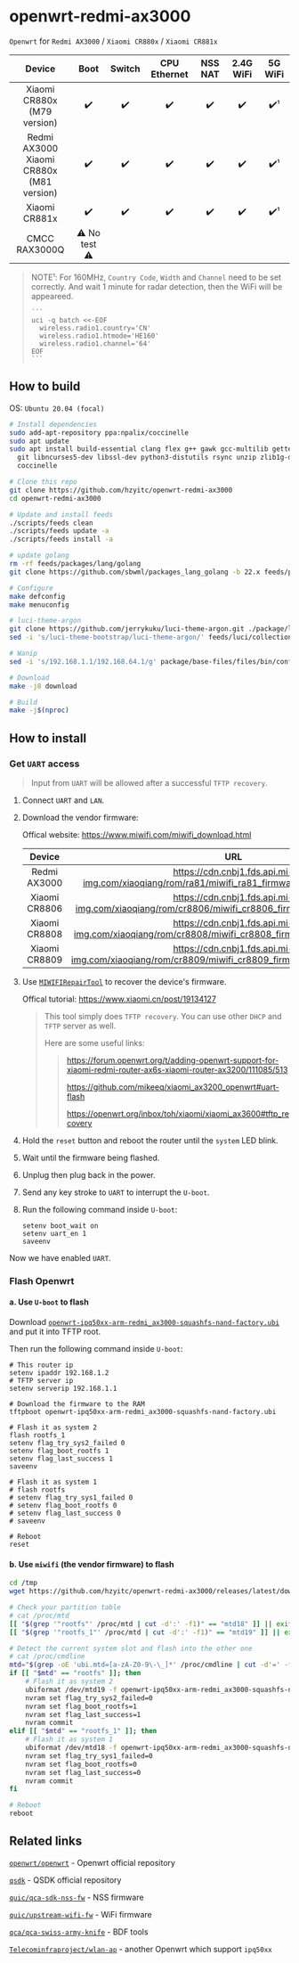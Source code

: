 # openwrt-redmi-ax3000

`Openwrt` for `Redmi AX3000` / `Xiaomi CR880x` / `Xiaomi CR881x`

|                         Device                         |     Boot      | Switch | CPU Ethernet | NSS NAT | 2.4G WiFi | 5G WiFi |
| :----------------------------------------------------: | :-----------: | :----: | :----------: | :-----: | :-------: | :-----: |
|           Xiaomi CR880x <br /> (M79 version)           |      ✔️       |   ✔️   |      ✔️      |   ✔️    |    ✔️     |   ✔️¹   |
| Redmi AX3000 <br /> Xiaomi CR880x <br /> (M81 version) |      ✔️       |   ✔️   |      ✔️      |   ✔️    |    ✔️     |   ✔️¹   |
|                     Xiaomi CR881x                      |      ✔️       |   ✔️   |      ✔️      |   ✔️    |    ✔️     |   ✔️¹   |
|                     CMCC RAX3000Q                      | ⚠️ No test ⚠️ |

> NOTE¹: For 160MHz, `Country Code`, `Width` and `Channel` need to be set correctly. And wait 1 minute for radar detection, then the WiFi will be appeareed.
>
>     ```
>     uci -q batch <<-EOF
>     	wireless.radio1.country='CN'
>     	wireless.radio1.htmode='HE160'
>     	wireless.radio1.channel='64'
>     EOF
>     ```

## How to build

OS: `Ubuntu 20.04 (focal)`

```bash
# Install dependencies
sudo add-apt-repository ppa:npalix/coccinelle
sudo apt update
sudo apt install build-essential clang flex g++ gawk gcc-multilib gettext \
  git libncurses5-dev libssl-dev python3-distutils rsync unzip zlib1g-dev \
  coccinelle

# Clone this repo
git clone https://github.com/hzyitc/openwrt-redmi-ax3000
cd openwrt-redmi-ax3000

# Update and install feeds
./scripts/feeds clean
./scripts/feeds update -a
./scripts/feeds install -a

# update golang
rm -rf feeds/packages/lang/golang
git clone https://github.com/sbwml/packages_lang_golang -b 22.x feeds/packages/lang/golang

# Configure
make defconfig
make menuconfig

# luci-theme-argon
git clone https://github.com/jerrykuku/luci-theme-argon.git ./package/luci-theme-argon
sed -i 's/luci-theme-bootstrap/luci-theme-argon/' feeds/luci/collections/luci/Makefile

# Wanip
sed -i 's/192.168.1.1/192.168.64.1/g' package/base-files/files/bin/config_generate

# Download
make -j8 download

# Build
make -j$(nproc)
```

## How to install

### Get `UART` access

> Input from `UART` will be allowed after a successful `TFTP recovery`.

1. Connect `UART` and `LAN`.

2. Download the vendor firmware:

   Offical website: https://www.miwifi.com/miwifi_download.html

   |    Device     |                                                URL                                                 |
   | :-----------: | :------------------------------------------------------------------------------------------------: |
   | Redmi AX3000  |   https://cdn.cnbj1.fds.api.mi-img.com/xiaoqiang/rom/ra81/miwifi_ra81_firmware_1dd69c_1.0.33.bin   |
   | Xiaomi CR8806 | https://cdn.cnbj1.fds.api.mi-img.com/xiaoqiang/rom/cr8806/miwifi_cr8806_firmware_fe70b_6.2.14.bin  |
   | Xiaomi CR8808 | https://cdn.cnbj1.fds.api.mi-img.com/xiaoqiang/rom/cr8808/miwifi_cr8808_firmware_9d216_6.2.11.bin  |
   | Xiaomi CR8809 | https://cdn.cnbj1.fds.api.mi-img.com/xiaoqiang/rom/cr8809/miwifi_cr8809_firmware_b814a_6.2.102.bin |

3. Use [`MIWIFIRepairTool`](https://bigota.miwifi.com/xiaoqiang/tools/MIWIFIRepairTool.x86.zip) to recover the device's firmware.

   Offical tutorial: https://www.xiaomi.cn/post/19134127

   > This tool simply does `TFTP recovery`. You can use other `DHCP` and `TFTP` server as well.
   >
   > Here are some useful links:
   >
   > > https://forum.openwrt.org/t/adding-openwrt-support-for-xiaomi-redmi-router-ax6s-xiaomi-router-ax3200/111085/513
   > >
   > > https://github.com/mikeeq/xiaomi_ax3200_openwrt#uart-flash
   > >
   > > https://openwrt.org/inbox/toh/xiaomi/xiaomi_ax3600#tftp_recovery

4. Hold the `reset` button and reboot the router until the `system` LED blink.

5. Wait until the firmware being flashed.

6. Unplug then plug back in the power.

7. Send any key stroke to `UART` to interrupt the `U-boot`.

8. Run the following command inside `U-boot`:

   ```shell
   setenv boot_wait on
   setenv uart_en 1
   saveenv
   ```

Now we have enabled `UART`.

### Flash Openwrt

#### a. Use `U-boot` to flash

Download [`openwrt-ipq50xx-arm-redmi_ax3000-squashfs-nand-factory.ubi`](https://github.com/hzyitc/openwrt-redmi-ax3000/releases/latest/download/openwrt-ipq50xx-arm-redmi_ax3000-squashfs-nand-factory.ubi) and put it into TFTP root.

Then run the following command inside `U-boot`:

```shell
# This router ip
setenv ipaddr 192.168.1.2
# TFTP server ip
setenv serverip 192.168.1.1

# Download the firmware to the RAM
tftpboot openwrt-ipq50xx-arm-redmi_ax3000-squashfs-nand-factory.ubi

# Flash it as system 2
flash rootfs_1
setenv flag_try_sys2_failed 0
setenv flag_boot_rootfs 1
setenv flag_last_success 1
saveenv

# Flash it as system 1
# flash rootfs
# setenv flag_try_sys1_failed 0
# setenv flag_boot_rootfs 0
# setenv flag_last_success 0
# saveenv

# Reboot
reset
```

#### b. Use `miwifi` (the vendor firmware) to flash

```bash
cd /tmp
wget https://github.com/hzyitc/openwrt-redmi-ax3000/releases/latest/download/openwrt-ipq50xx-arm-redmi_ax3000-squashfs-nand-factory.ubi

# Check your partition table
# cat /proc/mtd
[[ "$(grep '"rootfs"' /proc/mtd | cut -d':' -f1)" == "mtd18" ]] || exit
[[ "$(grep '"rootfs_1"' /proc/mtd | cut -d':' -f1)" == "mtd19" ]] || exit

# Detect the current system slot and flash into the other one
# cat /proc/cmdline
mtd="$(grep -oE 'ubi.mtd=[a-zA-Z0-9\-\_]*' /proc/cmdline | cut -d'=' -f2)"
if [[ "$mtd" == "rootfs" ]]; then
	# Flash it as system 2
	ubiformat /dev/mtd19 -f openwrt-ipq50xx-arm-redmi_ax3000-squashfs-nand-factory.ubi
	nvram set flag_try_sys2_failed=0
	nvram set flag_boot_rootfs=1
	nvram set flag_last_success=1
	nvram commit
elif [[ "$mtd" == "rootfs_1" ]]; then
	# Flash it as system 1
	ubiformat /dev/mtd18 -f openwrt-ipq50xx-arm-redmi_ax3000-squashfs-nand-factory.ubi
	nvram set flag_try_sys1_failed=0
	nvram set flag_boot_rootfs=0
	nvram set flag_last_success=0
	nvram commit
fi

# Reboot
reboot
```

## Related links

[`openwrt/openwrt`](https://github.com/openwrt/openwrt) - Openwrt official repository

[`qsdk`](https://git.codelinaro.org/clo/qsdk) - QSDK official repository

[`quic/qca-sdk-nss-fw`](https://github.com/quic/qca-sdk-nss-fw) - NSS firmware

[`quic/upstream-wifi-fw`](https://github.com/quic/upstream-wifi-fw) - WiFi firmware

[`qca/qca-swiss-army-knife`](https://github.com/qca/qca-swiss-army-knife) - BDF tools

[`Telecominfraproject/wlan-ap`](https://github.com/Telecominfraproject/wlan-ap) - another Openwrt which support `ipq50xx`
